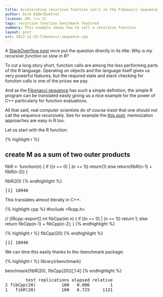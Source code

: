 ```yaml
---
title: Accelerating recursive function calls in the Fibonacci sequence
author: Dirk Eddelbuettel
license: GPL (>= 2)
tags: recursion function benchmark featured
summary: This example shows how to call a recursive function
layout: post
src: 2012-12-23-fibonacci-sequence.cpp
---
```

A [StackOverflow post](http://stackoverflow.com/questions/6807068/why-is-my-recursive-function-so-slow-in-r)
once put the question directly in its title: <em>Why is my recursive function so slow in R?</em>

To cut a long story short, function calls are among the less
performing parts of the R language. Operating on objects and the
language itself gives us very powerful features, but the required state
and stack checking for function calls is one of the prices we pay.

And as the [Fibonacci
sequence](http://en.wikipedia.org/wiki/Fibonacci_number) has such a
simple definition, the simple R program can be translated easily
giving us a nice example for the power of C++ particularly for function evaluations.

All that said, real computer scientists do of course insist that 
one should not call the sequence recursively. See for example the 
[this post](http://bosker.wordpress.com/2011/04/29/the-worst-algorithm-in-the-world/);
memoization approaches are easy in R too.

Let us start with the R function:



{% highlight r %}
## create M as a sum of two outer products
fibR <- function(n) {
    if ((n == 0) | (n == 1)) 
        return(1)
    else
        return(fibR(n-1) + fibR(n-2))
}

fibR(20)
{% endhighlight %}



<pre class="output">
[1] 10946
</pre>


This translates almost literally in C++:

{% highlight cpp %}
#include <Rcpp.h>

// [[Rcpp::export]]
int fibCpp(int n) {
    if ((n == 0) | (n == 1)) 
        return 1;
    else
        return fibCpp(n-1) + fibCpp(n-2);
}
{% endhighlight %}


{% highlight r %}
fibCpp(20)
{% endhighlight %}



<pre class="output">
[1] 10946
</pre>


We can time this easily thanks to the rbenchmark package:

{% highlight r %}
library(rbenchmark)

benchmark(fibR(20), fibCpp(20))[,1:4]
{% endhighlight %}



<pre class="output">
        test replications elapsed relative
2 fibCpp(20)          100   0.006        1
1   fibR(20)          100   6.725     1121
</pre>

